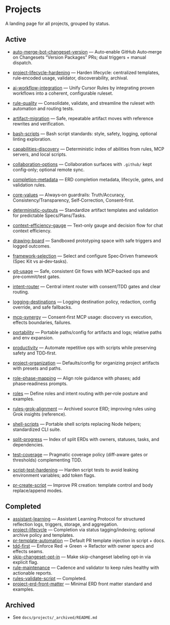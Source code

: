 # Projects

A landing page for all projects, grouped by status.

## Active

- [auto-merge-bot-changeset-version](./auto-merge-bot-changeset-version/erd.md) — Auto‑enable GitHub Auto‑merge on Changesets “Version Packages” PRs; dual triggers + manual dispatch.
- [project-lifecycle-hardening](./project-lifecycle-hardening/erd.md) — Harden lifecycle: centralized templates, rule‑encoded usage, validator, discoverability, archival.
- [ai-workflow-integration](./ai-workflow-integration/erd.md) — Unify Cursor Rules by integrating proven workflows into a coherent, configurable ruleset.
- [rule-quality](./rule-quality/erd.md) — Consolidate, validate, and streamline the ruleset with automation and routing tests.
- [artifact-migration](./artifact-migration/erd.md) — Safe, repeatable artifact moves with reference rewrites and verification.
- [bash-scripts](./bash-scripts/erd.md) — Bash script standards: style, safety, logging, optional linting exploration.
- [capabilities-discovery](./capabilities-discovery/erd.md) — Deterministic index of abilities from rules, MCP servers, and local scripts.
- [collaboration-options](./collaboration-options/erd.md) — Collaboration surfaces with `.github/` kept config‑only; optional remote sync.
- [completion-metadata](./completion-metadata/erd.md) — ERD completion metadata, lifecycle, gates, and validation rules.
- [core-values](./core-values/erd.md) — Always‑on guardrails: Truth/Accuracy, Consistency/Transparency, Self‑Correction, Consent‑first.
- [deterministic-outputs](./deterministic-outputs/erd.md) — Standardize artifact templates and validation for predictable Specs/Plans/Tasks.
- [context-efficiency-gauge](./context-efficiency-gauge/erd.md) — Text-only gauge and decision flow for chat context efficiency.
- [drawing-board](./drawing-board/erd.md) — Sandboxed prototyping space with safe triggers and logged outcomes.
- [framework-selection](./framework-selection/erd.md) — Select and configure Spec‑Driven framework (Spec Kit vs ai‑dev‑tasks).
- [git-usage](./git-usage/erd.md) — Safe, consistent Git flows with MCP‑backed ops and pre‑commit/test gates.
- [intent-router](./intent-router/erd.md) — Central intent router with consent/TDD gates and clear routing.
- [logging-destinations](./logging-destinations/erd.md) — Logging destination policy, redaction, config override, and safe fallbacks.
- [mcp-synergy](./mcp-synergy/erd.md) — Consent‑first MCP usage: discovery vs execution, effects boundaries, failures.
- [portability](./portability/erd.md) — Portable paths/config for artifacts and logs; relative paths and env expansion.
- [productivity](./productivity/erd.md) — Automate repetitive ops with scripts while preserving safety and TDD‑first.
- [project-organization](./project-organization/erd.md) — Defaults/config for organizing project artifacts with presets and paths.
- [role-phase-mapping](./role-phase-mapping/erd.md) — Align role guidance with phases; add phase‑readiness prompts.
- [roles](./roles/erd.md) — Define roles and intent routing with per‑role posture and examples.

- [rules-grok-alignment](./rules-grok-alignment/erd.md) — Archived source ERD; improving rules using Grok insights (reference).
- [shell-scripts](./shell-scripts/erd.md) — Portable shell scripts replacing Node helpers; standardized CLI suite.
- [split-progress](./split-progress/erd.md) — Index of split ERDs with owners, statuses, tasks, and dependencies.
- [test-coverage](./test-coverage/erd.md) — Pragmatic coverage policy (diff-aware gates or thresholds) complementing TDD.
- [script-test-hardening](./script-test-hardening/erd.md) — Harden script tests to avoid leaking environment variables; add token flags.
- [pr-create-script](./pr-create-script/erd.md) — Improve PR creation: template control and body replace/append modes.

## Completed

- [assistant-learning](_archived/2025/assistant-learning/erd.md) — Assistant Learning Protocol for structured reflection logs, triggers, storage, and aggregation.
- [project-lifecycle](_archived/2025/project-lifecycle/erd.md) — Completion via status tagging/indexing; optional archive policy and templates.
- [pr-template-automation](_archived/2025/pr-template-automation/erd.md) — Default PR template injection in script + docs.
- [tdd-first](_archived/2025/tdd-first/erd.md) — Enforce Red → Green → Refactor with owner specs and effects seams.
- [skip-changeset-opt-in](_archived/2025/skip-changeset-opt-in/erd.md) — Make skip-changeset labeling opt-in via explicit flag.
- [rule-maintenance](_archived/2025/rule-maintenance/erd.md) — Cadence and validator to keep rules healthy with actionable reports.
- [rules-validate-script](_archived/2025/rules-validate-script/erd.md) — Completed.
- [project-erd-front-matter](_archived/2025/project-erd-front-matter/erd.md) — Minimal ERD front matter standard and examples.

## Archived

- See `docs/projects/_archived/README.md`

